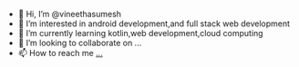 - 👋 Hi, I’m @vineethasumesh
- 👀 I’m interested in android development,and full stack web development
- 🌱 I’m currently learning kotlin,web development,cloud computing
- 💞️ I’m looking to collaborate on ...
- 📫 How to reach me [...](https://knowmeglobal.com/Vineetha)

<!---
vineethasumesh/vineethasumesh is a ✨ special ✨ repository because its `README.md` (this file) appears on your GitHub profile.
You can click the Preview link to take a look at your changes.
--->
